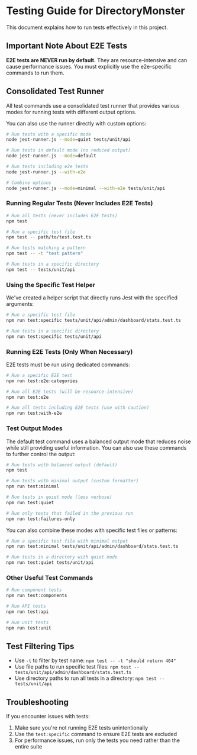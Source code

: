 # Testing Guide for DirectoryMonster

This document explains how to run tests effectively in this project.

## Important Note About E2E Tests

**E2E tests are NEVER run by default.** They are resource-intensive and can cause performance issues. You must explicitly use the e2e-specific commands to run them.

## Consolidated Test Runner

All test commands use a consolidated test runner that provides various modes for running tests with different output options.

You can also use the runner directly with custom options:

```bash
# Run tests with a specific mode
node jest-runner.js --mode=quiet tests/unit/api

# Run tests in default mode (no reduced output)
node jest-runner.js --mode=default

# Run tests including e2e tests
node jest-runner.js --with-e2e

# Combine options
node jest-runner.js --mode=minimal --with-e2e tests/unit/api
```

### Running Regular Tests (Never Includes E2E Tests)

```bash
# Run all tests (never includes E2E tests)
npm test

# Run a specific test file
npm test -- path/to/test.test.ts

# Run tests matching a pattern
npm test -- -t "test pattern"

# Run tests in a specific directory
npm test -- tests/unit/api
```

### Using the Specific Test Helper

We've created a helper script that directly runs Jest with the specified arguments:

```bash
# Run a specific test file
npm run test:specific tests/unit/api/admin/dashboard/stats.test.ts

# Run tests in a specific directory
npm run test:specific tests/unit/api
```

### Running E2E Tests (Only When Necessary)

E2E tests must be run using dedicated commands:

```bash
# Run a specific E2E test
npm run test:e2e:categories

# Run all E2E tests (will be resource-intensive)
npm run test:e2e

# Run all tests including E2E tests (use with caution)
npm run test:with-e2e
```

### Test Output Modes

The default test command uses a balanced output mode that reduces noise while still providing useful information. You can also use these commands to further control the output:

```bash
# Run tests with balanced output (default)
npm test

# Run tests with minimal output (custom formatter)
npm run test:minimal

# Run tests in quiet mode (less verbose)
npm run test:quiet

# Run only tests that failed in the previous run
npm run test:failures-only
```

You can also combine these modes with specific test files or patterns:

```bash
# Run a specific test file with minimal output
npm run test:minimal tests/unit/api/admin/dashboard/stats.test.ts

# Run tests in a directory with quiet mode
npm run test:quiet tests/unit/api
```

### Other Useful Test Commands

```bash
# Run component tests
npm run test:components

# Run API tests
npm run test:api

# Run unit tests
npm run test:unit
```

## Test Filtering Tips

- Use `-t` to filter by test name: `npm test -- -t "should return 404"`
- Use file paths to run specific test files: `npm test -- tests/unit/api/admin/dashboard/stats.test.ts`
- Use directory paths to run all tests in a directory: `npm test -- tests/unit/api`

## Troubleshooting

If you encounter issues with tests:

1. Make sure you're not running E2E tests unintentionally
2. Use the `test:specific` command to ensure E2E tests are excluded
3. For performance issues, run only the tests you need rather than the entire suite
